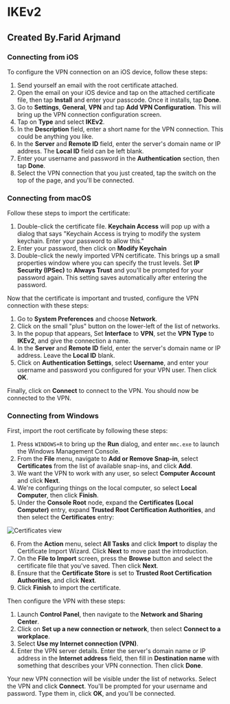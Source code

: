 # IKEv2

## Created By.Farid Arjmand ##

### Connecting from iOS

To configure the VPN connection on an iOS device, follow these steps:

1. Send yourself an email with the root certificate attached.
2. Open the email on your iOS device and tap on the attached certificate file, then tap **Install** and enter your passcode. Once it installs, tap **Done**.
3. Go to **Settings**, **General**, **VPN** and tap **Add VPN Configuration**. This will bring up the VPN connection configuration screen.
4. Tap on **Type** and select **IKEv2**.
5. In the **Description** field, enter a short name for the VPN connection. This could be anything you like.
6. In the **Server** and **Remote ID** field, enter the server's domain name or IP address. The **Local ID** field can be left blank.
7. Enter your username and password in the **Authentication** section, then tap **Done**.
8. Select the VPN connection that you just created, tap the switch on the top of the page, and you'll be connected.





### Connecting from macOS

Follow these steps to import the certificate:

1. Double-click the certificate file. **Keychain Access** will pop up with a dialog that says "Keychain Access is trying to modify the system keychain. Enter your password to allow this."
2. Enter your password, then click on **Modify Keychain**
3. Double-click the newly imported VPN certificate. This brings up a small properties window where you can specify the trust levels. Set **IP Security (IPSec)** to **Always Trust** and you'll be prompted for your password again. This setting saves automatically after entering the password.

Now that the certificate is important and trusted, configure the VPN connection with these steps:

1. Go to **System Preferences** and choose **Network**.
2. Click on the small "plus" button on the lower-left of the list of networks.
3. In the popup that appears, Set **Interface** to **VPN**, set the **VPN Type** to **IKEv2**, and give the connection a name.
4. In the **Server** and **Remote ID** field, enter the server's domain name or IP address. Leave the **Local ID** blank.
5. Click on **Authentication Settings**, select **Username**, and enter your username and password you configured for your VPN user. Then click **OK**.

Finally, click on **Connect** to connect to the VPN. You should now be connected to the VPN.





### Connecting from Windows

First, import the root certificate by following these steps:

1. Press ```WINDOWS+R``` to bring up the **Run** dialog, and enter ```mmc.exe``` to launch the Windows Management Console.
2. From the **File** menu, navigate to **Add or Remove Snap-in**, select **Certificates** from the list of available snap-ins, and click **Add**.
3. We want the VPN to work with any user, so select **Computer Account** and click **Next**.
4. We're configuring things on the local computer, so select **Local Computer**, then click **Finish**.
5. Under the **Console Root** node, expand the **Certificates (Local Computer)** entry, expand **Trusted Root Certification Authorities**, and then select the **Certificates** entry:

![Certificates view](https://assets.digitalocean.com/articles/ikevpn_ubuntu_1604/4PN0vT6.png)

6. From the **Action** menu, select **All Tasks** and click **Import** to display the Certificate Import Wizard. Click **Next** to move past the introduction.
7. On the **File to Import** screen, press the **Browse** button and select the certificate file that you've saved. Then click **Next**.
8. Ensure that the **Certificate Store** is set to **Trusted Root Certification Authorities**, and click **Next**.
9. Click **Finish** to import the certificate.

Then configure the VPN with these steps:

1. Launch **Control Panel**, then navigate to the **Network and Sharing Center**.
2. Click on **Set up a new connection or network**, then select **Connect to a workplace**.
3. Select **Use my Internet connection (VPN)**.
4. Enter the VPN server details. Enter the server's domain name or IP address in the **Internet address** field, then fill in **Destination name** with something that describes your VPN connection. Then click **Done**.

Your new VPN connection will be visible under the list of networks. Select the VPN and click **Connect**. You'll be prompted for your username and password. Type them in, click **OK**, and you'll be connected.
